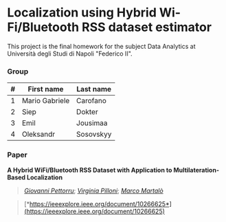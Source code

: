 # Localization using Hybrid Wi-Fi/Bluetooth RSS dataset estimator
This project is the final homework for the subject Data Analytics at Università degli Studi di Napoli "Federico II".

### Group
| # | First name | Last name |
| --- | --- | --- |
| 1 | Mario Gabriele | Carofano |
| 2 | Siep | Dokter |
| 3 | Emil | Jousimaa |
| 4 | Oleksandr | Sosovskyy |

### Paper
**A Hybrid WiFi/Bluetooth RSS Dataset with Application to Multilateration-Based Localization**
> [*Giovanni Pettorru*](https://ieeexplore.ieee.org/author/37088581795); [*Virginia Pilloni*](https://ieeexplore.ieee.org/author/38234630200); [*Marco Martalò*](https://ieeexplore.ieee.org/author/37089271182)
>

> [*https://ieeexplore.ieee.org/document/10266625*](https://ieeexplore.ieee.org/document/10266625)
>